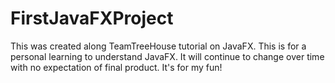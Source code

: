 # FirstJavaFXProject

This was created along TeamTreeHouse tutorial on JavaFX.
This is for a personal learning to understand JavaFX.
It will continue to change over time with no expectation of final product.
It's for my fun!